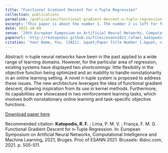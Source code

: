 ```yaml
---
title: "Functional Gradient Descent for n-Tuple Regression"
collection: publications
permalink: /publication/functional-gradient-descent-n-tuple-regression
excerpt: 'This paper is about the number 1. The number 2 is left for future work.'
date: 2021-10-09
venue: '29th European Symposium on Artificial Neural Networks, Computational Intelligence and Machine Learning'
paperurl: 'http://rkatopodis.github.io/files/esann2021_rafael_katopodis_camera_ready.pdf'
citation: 'Your Name, You. (2021). &quot;Paper Title Number 1.&quot; <i>Journal 1</i>. 1(1).'
---
```

Abstract: n-tuple neural networks have been in the past applied to a wide range of learning domains. However, for the particular area of regression, existing systems have displayed two shortcomings: little flexibility in the objective function being optimized and an inability to handle nonstationarity in an online learning setting. A novel n-tuple system is proposed to address these issues. The new architecture leverages the idea of functional gradient descent, drawing inspiration from its use in kernel methods. Furthermore, its capabilities are showcased in two reinforcement learning tasks, which involves both nonstationary online learning and task-specific objective functions.

[Download paper here](http://rkatopodis.github.io/files/esann2021_rafael_katopodis_camera_ready.pdf)

Recommended citation: <b>Katopodis, R. F.</b> ; Lima, P. M. V. ; França, F. M. G. . Functional Gradient Descent for n-Tuple Regression. In: European Symposium on Artificial Neural Networks, Computational Intelligence and Machine Learning, 2021, Bruges. Proc of ESANN 2021. Brussels: i6doc.com, 2021. p. 505-511.